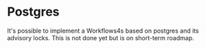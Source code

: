 # Postgres

It's possible to implement a Workflows4s based on postgres and its advisory locks. 
This is not done yet but is on short-term roadmap.